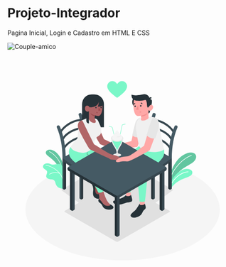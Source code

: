 # Projeto-Integrador
Pagina Inicial, Login e Cadastro em HTML E CSS

![Couple-amico](https://github.com/StefaneAmorim/Projeto-Integrador/assets/104101680/cf7156a6-6043-44f8-a160-863eb7cb8027)
<svg xmlns="http://www.w3.org/2000/svg" viewBox="0 0 500 500"><g id="freepik--Floor--inject-162"><path id="freepik--floor--inject-162" d="M103.74,436.4c84.74,44.27,222.13,44.27,306.87,0s84.74-116,0-160.31-222.13-44.27-306.87,0S19,392.13,103.74,436.4Z" style="fill:#f5f5f5"></path></g><g id="freepik--Shadows--inject-162"><path d="M242.57,427.68,128.18,361.63c-1.34-.77-1.34-2,0-2.79l114.37-66a5.36,5.36,0,0,1,4.84,0l114.39,66.07c1.34.77,1.34,2,0,2.79l-114.37,66A5.3,5.3,0,0,1,242.57,427.68Z" style="fill:#e0e0e0"></path><path d="M121.76,310.91l42.93-24.81a5.64,5.64,0,0,1,4.6-.21l48,22.18c1.3.6,1.35,1.67.1,2.39l-53.51,30.9a4.37,4.37,0,0,1-4.35-.23l-37.94-27.4A1.56,1.56,0,0,1,121.76,310.91Z" style="fill:#e0e0e0"></path><path d="M368.22,310.91,325.29,286.1a5.64,5.64,0,0,0-4.6-.21l-48,22.18c-1.31.6-1.35,1.67-.11,2.39l53.51,30.9a4.37,4.37,0,0,0,4.35-.23l37.94-27.4A1.55,1.55,0,0,0,368.22,310.91Z" style="fill:#e0e0e0"></path></g><g id="freepik--Plants--inject-162"><g id="freepik--plants--inject-162"><path d="M363.89,279.18c.69-8.54,8.28-25.73,18-36.11s24.33-17.36,33.95-13.18c9,3.9,7,15.91-4.83,23s-29.45,15.83-35.48,29.28l-11.68,16.17Z" style="fill:#7AF7C8"></path><path d="M363.89,279.18c.69-8.54,8.28-25.73,18-36.11s24.33-17.36,33.95-13.18c9,3.9,7,15.91-4.83,23s-29.45,15.83-35.48,29.28l-11.68,16.17Z" style="opacity:0.2"></path><path d="M362.32,290.81a.63.63,0,0,0,.6-.46c8.06-28.68,33.55-50.48,48.08-54.58a.62.62,0,0,0-.34-1.2c-14.81,4.17-40.76,26.32-48.94,55.45a.62.62,0,0,0,.43.77Z" style="fill:#fff"></path><path d="M365.17,309.82c1.75-4.69,8.25-12.14,18.26-17.92,11.07-6.4,24.62-8.66,28.13-14,4.22-6.48-1-13.33-11.85-12.86s-31,13.65-35.82,35.54Z" style="fill:#7AF7C8"></path><path d="M363.49,304.61a.63.63,0,0,0,.57-.37c10.94-24.25,30.7-31.48,39.62-31.92a.62.62,0,0,0,.59-.65.63.63,0,0,0-.65-.6c-9.86.49-29.53,7.91-40.7,32.66a.62.62,0,0,0,.31.83A.58.58,0,0,0,363.49,304.61Z" style="fill:#fff"></path></g><g id="freepik--plants--inject-162"><path d="M125.44,273.7s1-14.73-4.13-27.25-13.71-21.32-22.78-23.74S80.47,227.4,89.25,235s25.2,16.76,29.27,40Z" style="fill:#7AF7C8"></path><path d="M125.44,273.7s1-14.73-4.13-27.25-13.71-21.32-22.78-23.74S80.47,227.4,89.25,235s25.2,16.76,29.27,40Z" style="opacity:0.2"></path><path d="M123.43,269.46h.1a.51.51,0,0,0,.39-.59c-5.33-25.71-22-39.09-30.07-42.57a.5.5,0,0,0-.39.92c7.9,3.41,24.23,16.55,29.48,41.85A.49.49,0,0,0,123.43,269.46Z" style="fill:#fff"></path><path d="M79.29,261.27c.52,2.17,2.51,3.61,4.39,4.8s3.92,2.46,4.67,4.56c1.51,4.22-3.1,8.92-1.41,13.06a6.93,6.93,0,0,0,4.17,3.57,46.27,46.27,0,0,0,4.51,1.25,18.58,18.58,0,0,0,2.21.22c2.16.09,4.46.41,6.19,1.84,2.72,2.25,3,6.25,4.25,9.54a14.62,14.62,0,0,0,9,8.29c1.33.42,3.82,1.13,5.35.62l.32-.13,0,0a7.13,7.13,0,0,0,.65-.54s0-.05.07-.08c.9-1.88.4-4.09.74-6.14,0-.13,0-.25.07-.37.52-2.37,1-4.71,1.51-7.08.91-4.33,1.76-8.7,2.53-13.06.49-2.85,1.4-5.89.69-8.77-.79-3.18-4.08-3.85-4.8-7-.29-1.24-.33-2.51-.6-3.76a10.29,10.29,0,0,0-7.54-7.62c-5.71-1.36-11.74,2.37-17.42.88a41.62,41.62,0,0,1-4.26-1.65c-4.51-1.72-10.15-1.38-13.5,2.08A6.16,6.16,0,0,0,79.29,261.27Z" style="fill:#7AF7C8"></path><path d="M125.87,299.25h0a.5.5,0,0,0,.46-.54c-2.49-31.35-33.19-41.44-40.65-42.25a.5.5,0,0,0-.11,1c7.3.8,37.33,10.67,39.76,41.34A.5.5,0,0,0,125.87,299.25Z" style="fill:#fff"></path><path d="M93.66,277.69a.47.47,0,0,0,.28-.09,26.63,26.63,0,0,1,22.54-2.1.51.51,0,0,0,.63-.32.5.5,0,0,0-.31-.63,27.68,27.68,0,0,0-23.43,2.23.5.5,0,0,0-.12.7A.48.48,0,0,0,93.66,277.69Z" style="fill:#fff"></path></g></g><g id="freepik--Characters--inject-162"><g id="freepik--Boy--inject-162"><path d="M359.11,242.08v66.56a1.85,1.85,0,0,0,.84,1.46l2.27,1.31a1.86,1.86,0,0,0,1.69,0l2.27-1.31a1.87,1.87,0,0,0,.84-1.46V242.08a1,1,0,0,0-1-1h-6A1,1,0,0,0,359.11,242.08Z" style="fill:#263238"></path><path d="M366,241.11h-2a1,1,0,0,0-1,1v68.85c0,.53.38.75.85.48l2.27-1.31a1.87,1.87,0,0,0,.84-1.46V242.08A1,1,0,0,0,366,241.11Z" style="fill:#37474f"></path><path d="M320.91,264.05v66.56a1.86,1.86,0,0,0,.85,1.46l2.27,1.31a1.84,1.84,0,0,0,1.68,0l2.27-1.31a1.86,1.86,0,0,0,.85-1.46V264.05a1,1,0,0,0-1-1h-6A1,1,0,0,0,320.91,264.05Z" style="fill:#263238"></path><path d="M327.85,263.08h-2a1,1,0,0,0-1,1v68.84c0,.54.38.76.84.49l2.27-1.31a1.86,1.86,0,0,0,.85-1.46V264.05A1,1,0,0,0,327.85,263.08Z" style="fill:#37474f"></path><path d="M323.45,215.19a3.58,3.58,0,0,1-3.1,4l-.44,0a3.58,3.58,0,0,1-3.55-3.13c-2.05-16.43.87-53.18,7.9-73.89.72-2.13,2.78-2.59,4.73-1.47h0c1.48.85,2.55,2.16,2,3.77C324.24,163.93,321.47,199.36,323.45,215.19Z" style="fill:#455a64"></path><path d="M364.85,224.65a2.25,2.25,0,0,0,.71-.12,2.28,2.28,0,0,0,1.45-2.87c-5.27-16-31.15-30.24-47.86-30.24a2.27,2.27,0,1,0,0,4.54c15.11,0,38.94,13.15,43.54,27.12A2.27,2.27,0,0,0,364.85,224.65Z" style="fill:#37474f"></path><path d="M367.29,203.89a2.23,2.23,0,0,0,.71-.11,2.28,2.28,0,0,0,1.45-2.87c-5.48-16.63-32.13-30.09-48.77-28.38a2.27,2.27,0,1,0,.47,4.52c14.74-1.5,39.18,10.71,44,25.28A2.26,2.26,0,0,0,367.29,203.89Z" style="fill:#37474f"></path><path d="M372.34,187.45a2.23,2.23,0,0,0,.91-.2,2.26,2.26,0,0,0,1.17-3c-7.83-17.83-35.68-32.47-50.75-30.38a2.27,2.27,0,0,0,.63,4.5c13.31-1.85,39,11.78,46,27.71A2.27,2.27,0,0,0,372.34,187.45Z" style="fill:#37474f"></path><path d="M378.12,168.36a3.56,3.56,0,0,1,1.47,4.51c-8.21,19.18-12.53,42.61-12.53,68.26v3.44l-.27.29a1.46,1.46,0,0,1-1.08.44,4.3,4.3,0,0,1-1.49-.37,7.1,7.1,0,0,0-.73-.23,3.57,3.57,0,0,1-3.57-3.57c0-26.61,4.52-51,13.13-71.08a3.56,3.56,0,0,1,5.06-1.7Z" style="fill:#455a64"></path><path d="M367,243.73v.87a5.68,5.68,0,0,1-2.11,4.12L327,276.15a4.34,4.34,0,0,1-4.35.22l-53.51-30.89a5,5,0,0,1-2.25-3.9v-.89a4.4,4.4,0,0,1,2.36-3.69l48-22.18a5.6,5.6,0,0,1,4.6.21l42.93,24.81A5,5,0,0,1,367,243.73Z" style="fill:#37474f"></path><path d="M364.77,239.84,321.84,215a5.6,5.6,0,0,0-4.6-.21l-48,22.18c-1.31.6-1.35,1.67-.11,2.39l53.51,30.89a4.34,4.34,0,0,0,4.35-.22l37.94-27.4A1.55,1.55,0,0,0,364.77,239.84Z" style="fill:#455a64"></path><path d="M281.51,182.13l-4.68,21.11L251,209.59l-3.24,10.25s41.07-2.18,42.74-4.62,7.86-28.34,7.86-28.34Z" style="fill:#ffa8a7"></path><path d="M298.55,150.6c-4.35.05-10.67,3.33-13.35,13s-6.52,27-6.52,27,7.05,5.53,14.86,4Z" style="fill:#e6e6e6"></path><rect x="295.7" y="331.17" width="10.69" height="18.3" style="fill:#ffa8a7"></rect><polygon points="275.44 326.72 264.76 327.08 264.22 307.72 274.9 307.35 275.44 326.72" style="fill:#ffa8a7"></polygon><path d="M295.7,344.67v-1.9c-1.11.49-6.17,11.18-10.78,15.38-3.66,3.34-10.1,7.92-9.94,11.09.2,4.09,6,5.9,11.06,4.72,3.94-.92,9.55-3.3,12.24-6.21s3.57-6.73,5-8.63,4.65-4,5.41-6.23c.42-1.21-.08-3.86-.67-6.1-.53-2.06-1.12-4.32-1.82-4.12v1.26c-.84.94-3.18,1.87-5.81,2C298.67,346,295.69,346,295.7,344.67Z" style="fill:#263238"></path><path d="M264.64,323.79c-.55,0-1,.8-2.23,2.12-1.48,1.61-4.78,3.28-7.17,4.47-4,2-14.48,4.7-18,6.28-2.2,1-1.65,4.41,1.47,6.33,2.32,1.43,9.73,2.82,16.32,1.34,3.59-.8,9.06-3.29,11.73-3.71,2.93-.46,8.32-1,10.5-2.53s1.31-4.72.69-7.49c-.67-3-1.63-7.63-2.63-7.42l0,.95c-1.28,1.94-7.83,2.74-10.65,1.31Z" style="fill:#263238"></path><path d="M349.45,219.89c2.34,16.52-.82,19.69-16.52,35.51-8.44,8.51-22,21-22,21s.19,5.27.3,17.11c.1,10.41-4.25,44.32-4.25,44.32s-7.09,3-12-.11c0,0-2.2-25.23-3.39-38.37-1.61-17.82-2.45-26.75-1.54-30.58.8-3.38,16.78-23.56,20.47-29.22l-34,19.73a115.79,115.79,0,0,1,1,15.08c-.37,14.14-2.11,42.39-2.11,42.39s-7.78,3.48-11.63.48c0,0-9.79-61.78-9.79-66.85,0-7.7,33.46-30.7,39.8-36.06,3.61-3.05,7.64-6.32,7.64-6.32Z" style="fill:#7AF7C8"></path><path d="M310.52,239.54a24.44,24.44,0,0,1-7.76-11.06,55.27,55.27,0,0,0,1.21,8.41c.91,3.68-27.41,22.38-27.41,22.38Z" style="opacity:0.1"></path><path d="M335.38,157.68a63.87,63.87,0,0,1,2.65,7.9l11.68,56.16c-7.49,8.16-44.42,9.95-55.89-7.43,0,0-7-34.77-6.95-43.1.06-5.76,1.59-16.94,11.68-20.61l16.5-2,7.69.34A14.39,14.39,0,0,1,335.38,157.68Z" style="fill:#f0f0f0"></path><circle cx="293.86" cy="115.78" r="15.17" transform="translate(-21.95 120.93) rotate(-22.44)" style="fill:#263238"></circle><path d="M320.57,125.32s-1.91,11.66-2.81,13.6a5.23,5.23,0,0,1-2.9,2.58l-.21-8.13Z" style="fill:#263238"></path><path d="M316.7,108.93a5.72,5.72,0,0,1,4.79,1.44c2.12,2,1.3,8.49-.92,14.95l-4.6.75Z" style="fill:#263238"></path><path d="M314.58,126.14c.95.51,2.19-1.34,3.28-2.59s4.75-3.06,6.8.78-1.21,9.36-4.11,10.42c-5,1.83-5.9-1.38-5.9-1.38l.48,18.3c-4.14,5.08-20,9.59-16.51.29l-.25-5.56a32.12,32.12,0,0,1-6.82.67c-3.75-.4-6.24-3.23-7.56-7.21-2.12-6.39-3.06-11.59-2.12-24.4,1-14,17.27-15,26.3-9.86S314.58,126.14,314.58,126.14Z" style="fill:#ffa8a7"></path><path d="M314.65,127.7c.42-.22,2.11-3,3.21-4.15,1.53-1.53-1.16-14.62-1.16-14.62s1.39-3.35-1.85-6.59a13.25,13.25,0,0,0-12.75-3.68,121,121,0,0,1-12.23,2.12c-3.94.47-9.38-.07-12.68-1.5A13.1,13.1,0,0,0,278,106a10.54,10.54,0,0,0,4.37,4.76c2.16,1.26,4.36,2,8.89,2.2a51.36,51.36,0,0,0,16.54-1.78c1.71-.32,2.16,1.33,3.3,5.84C312.09,121,311.05,129.63,314.65,127.7Z" style="fill:#263238"></path><path d="M316.74,110l5.47-3.28a3.09,3.09,0,0,0-4.31-1.2A3.35,3.35,0,0,0,316.74,110Z" style="fill:#263238"></path><path d="M298.37,146.4s8.24-2.07,11.07-3.75a9.56,9.56,0,0,0,3.83-4.17,13,13,0,0,1-2.06,4.8c-2,2.82-12.74,5.33-12.74,5.33Z" style="fill:#f28f8f"></path><path d="M296,124.43a1.67,1.67,0,1,0,1.59-1.82A1.71,1.71,0,0,0,296,124.43Z" style="fill:#263238"></path><path d="M297.45,118.67l3.66,1.8a2.13,2.13,0,0,0-1-2.8A2,2,0,0,0,297.45,118.67Z" style="fill:#263238"></path><path d="M298.65,136.35,294.91,138a2,2,0,0,0,2.64,1.14A2.15,2.15,0,0,0,298.65,136.35Z" style="fill:#f28f8f"></path><path d="M282.54,121.84l3.13-2.66a2,2,0,0,0-2.85-.3A2.16,2.16,0,0,0,282.54,121.84Z" style="fill:#263238"></path><path d="M283.53,125.34a1.67,1.67,0,1,0,1.59-1.82A1.72,1.72,0,0,0,283.53,125.34Z" style="fill:#263238"></path><polygon points="291.6 123.22 292.99 133.25 286.87 132.88 291.6 123.22" style="fill:#f28f8f"></polygon></g><g id="freepik--Girl--inject-162"><path d="M203.13,170.56l12.33,28,28,13.71s-10.05,6.49-11.38,6.14c-5.81-1.5-21.71-6.66-24.24-8-1.93-1-14-23.52-14-23.52Z" style="fill:#b16668"></path><path d="M130.86,242.08v66.56a1.87,1.87,0,0,1-.84,1.46l-2.27,1.31a1.86,1.86,0,0,1-1.69,0l-2.27-1.31a1.87,1.87,0,0,1-.84-1.46V242.08a1,1,0,0,1,1-1h6A1,1,0,0,1,130.86,242.08Z" style="fill:#263238"></path><path d="M123.92,241.11h2a1,1,0,0,1,1,1v68.85c0,.53-.38.75-.85.48l-2.27-1.31a1.87,1.87,0,0,1-.84-1.46V242.08A1,1,0,0,1,123.92,241.11Z" style="fill:#37474f"></path><path d="M169.05,264.05v66.56a1.85,1.85,0,0,1-.84,1.46l-2.27,1.31a1.84,1.84,0,0,1-1.68,0L162,332.07a1.86,1.86,0,0,1-.85-1.46V264.05a1,1,0,0,1,1-1h6A1,1,0,0,1,169.05,264.05Z" style="fill:#263238"></path><path d="M162.12,263.08h2a1,1,0,0,1,1,1v68.84c0,.54-.38.76-.84.49L162,332.07a1.86,1.86,0,0,1-.85-1.46V264.05A1,1,0,0,1,162.12,263.08Z" style="fill:#37474f"></path><path d="M166.52,215.19a3.58,3.58,0,0,0,3.1,4l.44,0a3.58,3.58,0,0,0,3.55-3.13c2-16.43-.87-53.18-7.9-73.89-.73-2.13-2.78-2.59-4.73-1.47h0c-1.48.85-2.55,2.16-2,3.77C165.73,163.93,168.5,199.36,166.52,215.19Z" style="fill:#455a64"></path><path d="M125.12,224.65a2.25,2.25,0,0,1-.71-.12,2.28,2.28,0,0,1-1.45-2.87c5.27-16,31.15-30.24,47.86-30.24a2.27,2.27,0,0,1,0,4.54c-15.12,0-38.95,13.15-43.54,27.12A2.28,2.28,0,0,1,125.12,224.65Z" style="fill:#37474f"></path><path d="M122.68,203.89a2.23,2.23,0,0,1-.71-.11,2.28,2.28,0,0,1-1.45-2.87c5.47-16.63,32.13-30.09,48.77-28.38a2.27,2.27,0,1,1-.47,4.52c-14.74-1.5-39.19,10.71-44,25.28A2.28,2.28,0,0,1,122.68,203.89Z" style="fill:#37474f"></path><path d="M117.63,187.45a2.31,2.31,0,0,1-.92-.2,2.27,2.27,0,0,1-1.16-3c7.83-17.83,35.68-32.47,50.74-30.38a2.27,2.27,0,0,1-.62,4.5c-13.31-1.85-39,11.78-46,27.71A2.28,2.28,0,0,1,117.63,187.45Z" style="fill:#37474f"></path><path d="M111.84,168.36a3.56,3.56,0,0,0-1.46,4.51c8.21,19.18,12.53,42.61,12.53,68.26v3.44l.27.29a1.45,1.45,0,0,0,1.08.44,4.3,4.3,0,0,0,1.49-.37,6.41,6.41,0,0,1,.73-.23,3.57,3.57,0,0,0,3.57-3.57c0-26.61-4.52-51-13.13-71.08a3.57,3.57,0,0,0-5.06-1.7Z" style="fill:#455a64"></path><path d="M123,243.73v.87a5.7,5.7,0,0,0,2.1,4.12L163,276.15a4.36,4.36,0,0,0,4.36.22l53.51-30.89a5,5,0,0,0,2.25-3.9v-.89a4.42,4.42,0,0,0-2.36-3.69l-48-22.18a5.62,5.62,0,0,0-4.61.21L125.2,239.84A5,5,0,0,0,123,243.73Z" style="fill:#37474f"></path><path d="M125.2,239.84,168.12,215a5.62,5.62,0,0,1,4.61-.21l48,22.18c1.3.6,1.35,1.67.11,2.39l-53.51,30.89a4.36,4.36,0,0,1-4.36-.22l-37.93-27.4A1.55,1.55,0,0,1,125.2,239.84Z" style="fill:#455a64"></path><path d="M215.46,172.2l-48.76.1,0-52a21.63,21.63,0,0,1,21.58-21.68h5.5a21.64,21.64,0,0,1,21.68,21.59Z" style="fill:#263238"></path><path d="M190.26,293c-1,.66-2.06,1.43-2.18,2.49a10.68,10.68,0,0,0,1.58,6.48c1.68,2.81,2.17,7.6,1.94,10.73s-1.58,11,1.64,14.84,12.28,7.36,13.47,1.69-5.45-29.82-5.45-29.82Z" style="fill:#263238"></path><path d="M194.69,297.72a85.7,85.7,0,0,1,1.24,13c0,4.75.68,8.23,2.74,9.94s5.58,2.21,4.93-1.15-2.34-20.09-2.34-20.09Z" style="fill:#9a4a4d"></path><path d="M191.87,213.19s12.7,11.17,20.66,17.86S228,244.23,229,248.48c1,4.5-1.4,10.12-7.24,20.39-1.79,3.15-12.17,21.34-12.17,21.34L198,252.64l-23.65-21.9Z" style="fill:#7AF7C8"></path><path d="M205.12,329.32c-.86.35-1.15,2.25-1.36,3.64s-1.59,3,0,5.53,4.88,3.43,7,6.9,3.21,8.19,10.63,10.15,13.24-.25,14.75-2.41.35-4.34-4.31-7.31c-4.94-3.15-6.34-4.08-6.34-4.08Z" style="fill:#263238"></path><path d="M213.93,314.31s3.14,10.19,5.11,14.89,3.27,7.74,6.93,12c.8.93,2.61,2.65,3.27,3.4a1.44,1.44,0,0,1-.16,2.22c-1.64,1.56-8.55,1.92-12.42-1s-5.69-7-8-9.3c-1.15-1.17-2.24-2.29-3-3.12a3.12,3.12,0,0,1-.78-3c.08-.31.17-.66.27-1.08.54-2.23-2.39-11.4-2.39-11.4Z" style="fill:#b16668"></path><path d="M140.86,216.24a21.67,21.67,0,0,0-2.42,19.08C141,243,151,251.39,159.67,256.54s22,11.41,24.64,12.57,2.87,2.74,2.49,7.71,1.32,13.12,6.82,23.32c5.82,10.77,9.11,17.78,9.11,17.78a11.54,11.54,0,0,0,11.67-2.81s-9.28-49.25-11.48-55.76-26.6-27.57-26.6-27.57,13.59-11.1,15.55-18.59Z" style="fill:#7AF7C8"></path><path d="M206.32,262.5c-1.33-6.57-6.15-11.75-10.76-16.14-3.78-3.59-13.45-12.29-16.82-15.31a39.79,39.79,0,0,0,2.43-7.11s-1.92,3.45-3.61,6.05h0l-1.06,1.56c-.06.07-.12.16-.17.23h0l.07.07c1.44,1.23,24.4,21.21,26.53,27.51,1.22,3.6,4.62,20.39,7.42,34.61C210.11,291.84,207.58,268.75,206.32,262.5Z" style="opacity:0.2"></path><path d="M196.37,152.72c4.92,1.23,6,4.19,9.65,12.86,2.63,6.33,4.92,11.38,2.8,19.32-1.41,5.27-9,8.9-9,8.9l-5.65,9.28S194,214,193.92,215c0,0-13.18,16.95-29.31,14-16.72-3.05-20.45-7.05-23.75-12.76,5.6-8.45,15.29-19.13,15.29-19.13,2.62-22.19,1.79-33,9.7-40.43l15.21-6.08Z" style="fill:#f0f0f0"></path><path d="M205.76,110.1c2.39,1.8,7.85,8.93,6,22.39-1.55,11.41-5.58,13.82-7.53,14.42s-5.49-.29-8.91-1.27l-.77,6.87s3.32,4.72,2.66,7.84-7.29,2.71-11.46-.88a19.46,19.46,0,0,1-5.53-8.93l1.62-14.43s-2.71,2.88-6.27-.11-3-9.34-.5-11.36,7.24-.76,7.79,2.48c0,0,4.6,1.74,12.47-1.5S204.77,114.48,205.76,110.1Z" style="fill:#b16668"></path><path d="M197.23,123.49,194,125a1.85,1.85,0,0,1,.87-2.41A1.72,1.72,0,0,1,197.23,123.49Z" style="fill:#263238"></path><path d="M198.63,137.92l3.22,1.44a1.74,1.74,0,0,1-2.31,1A1.85,1.85,0,0,1,198.63,137.92Z" style="fill:#9a4a4d"></path><path d="M210.57,128.39a1.45,1.45,0,1,1-1.35-1.59A1.47,1.47,0,0,1,210.57,128.39Z" style="fill:#263238"></path><path d="M199.11,128.39a1.45,1.45,0,1,1-1.35-1.59A1.47,1.47,0,0,1,199.11,128.39Z" style="fill:#263238"></path><polygon points="203.88 126.81 203.13 135.49 207.85 134.59 203.88 126.81" style="fill:#9a4a4d"></polygon><path d="M195.34,145.64c-2.88-.65-8.5-3.08-9.57-5.18,0,0-.1,1.34,1.6,3.37s7.72,4,7.72,4Z" style="fill:#9a4a4d"></path><path d="M204.05,108.91s1.55,9.08-2.41,17c0,0,11,1.93,12.5-6.34,0,0,.23-6.93-4.18-11.55Z" style="fill:#263238"></path><path d="M181.86,136.11v27.52h0a5.76,5.76,0,0,1-5.75-5.75V140.15a7.22,7.22,0,0,0,3.54-1A6.49,6.49,0,0,0,181.86,136.11Z" style="fill:#263238"></path></g><g id="freepik--Table--inject-162"><path d="M239.72,324.11v88.74a2.49,2.49,0,0,0,1.12,1.95l3,1.75a2.54,2.54,0,0,0,2.25,0l3-1.75a2.49,2.49,0,0,0,1.12-1.95V324.11a1.3,1.3,0,0,0-1.29-1.3h-8A1.3,1.3,0,0,0,239.72,324.11Z" style="fill:#263238"></path><path d="M249,322.81h-2.68a1.3,1.3,0,0,0-1.3,1.3V415.9c0,.71.5,1,1.13.65l3-1.75a2.49,2.49,0,0,0,1.12-1.95V324.11A1.3,1.3,0,0,0,249,322.81Z" style="fill:#37474f"></path><path d="M339.91,266.27V355A2.49,2.49,0,0,0,341,357l3,1.75a2.54,2.54,0,0,0,2.25,0l3-1.75a2.5,2.5,0,0,0,1.13-1.95V266.27a1.3,1.3,0,0,0-1.3-1.3h-8A1.3,1.3,0,0,0,339.91,266.27Z" style="fill:#263238"></path><path d="M349.16,265h-2.68a1.3,1.3,0,0,0-1.3,1.3v91.79c0,.71.5,1,1.13.65l3-1.75a2.5,2.5,0,0,0,1.13-1.95V266.27A1.3,1.3,0,0,0,349.16,265Z" style="fill:#37474f"></path><path d="M139.51,266.25V355a2.49,2.49,0,0,0,1.12,1.95l3,1.74a2.48,2.48,0,0,0,2.25,0l3-1.74a2.47,2.47,0,0,0,1.13-1.95V266.25a1.3,1.3,0,0,0-1.3-1.3h-7.95A1.31,1.31,0,0,0,139.51,266.25Z" style="fill:#263238"></path><path d="M148.76,265h-2.68a1.31,1.31,0,0,0-1.3,1.3V358c0,.72.5,1,1.12.65l3-1.74a2.47,2.47,0,0,0,1.13-1.95V266.25A1.3,1.3,0,0,0,148.76,265Z" style="fill:#37474f"></path><path d="M242.74,330.64,136.49,269.29a5,5,0,0,1-2.25-3.89v-.9a5,5,0,0,1,2.25-3.9l106.24-61.33a4.94,4.94,0,0,1,4.49,0l106.26,61.35a5,5,0,0,1,2.25,3.9v.9a5,5,0,0,1-2.25,3.89L247.24,330.64A5,5,0,0,1,242.74,330.64Z" style="fill:#37474f"></path><path d="M245,331.19a4.49,4.49,0,0,1-2.25-.55L136.49,269.29a5,5,0,0,1-2.25-3.9v-.89a5,5,0,0,1,1.83-3.61c-.8.71-.67,1.68.42,2.31l106.25,61.35a4.52,4.52,0,0,0,2.14.54Z" style="fill:#263238"></path><path d="M242.74,324.56,136.49,263.2c-1.25-.72-1.25-1.88,0-2.6l106.24-61.33a4.94,4.94,0,0,1,4.49,0l106.26,61.36a1.37,1.37,0,0,1,0,2.6L247.24,324.56A5,5,0,0,1,242.74,324.56Z" style="fill:#455a64"></path><path d="M248.82,231.21a2.85,2.85,0,0,1-2.47-2.78v-.26c.09-4.15,2.22-8.26,6.12-14.16,3.29-5,6.13-13.82,6.13-17.43H231.37c0,3.61,2.84,12.45,6.13,17.43,4,6,6.13,10.19,6.13,14.44a2.83,2.83,0,0,1-2.44,2.8c-3,.45-5.08,1.43-5.07,2.86,0,2,4,3.57,8.88,3.55s8.86-1.65,8.85-3.63C253.85,232.6,251.8,231.63,248.82,231.21Z" style="fill:#ebebeb"></path><path d="M245.84,221.64a.92.92,0,0,1-1.71,0,55.7,55.7,0,0,0-5-8.73,45.34,45.34,0,0,1-5.58-14.33h22.78a45.3,45.3,0,0,1-5.57,14.33A55.7,55.7,0,0,0,245.84,221.64Z" style="fill:#7AF7C8"></path><path d="M235.36,202.14c5.31,3.07,13.93,3.07,19.25,0s5.32-8,0-11.11-13.93-3.07-19.25,0S230,199.07,235.36,202.14Z" style="fill:#ebebeb"></path><path d="M239.29,194.58a.49.49,0,0,1-.48-.38l-5.14-21a2,2,0,0,0-1.49-1.44l-5.24-1.09a.5.5,0,1,1,.2-1l5.25,1.09a3,3,0,0,1,2.25,2.18l5.14,21a.5.5,0,0,1-.37.6Z" style="fill:#7AF7C8"></path><path d="M250.67,194.58h-.1a.5.5,0,0,1-.39-.59l5.38-26a3,3,0,0,1,2.28-2.28l5.18-1.08a.5.5,0,0,1,.2,1L258,166.69a2,2,0,0,0-1.5,1.51l-5.38,26A.49.49,0,0,1,250.67,194.58Z" style="fill:#7AF7C8"></path><path d="M253.11,190.28c-.27-3.73-4.06-4.84-4.06-4.84.45-2.2-1.36-3.6-2.6-4.34s.23-1.91.23-1.91c-5.91,1.3-6.28,5-5.52,6.25-3.83.62-4.3,4.84-4.3,4.84-2.32,1.17-3.07,3.78-3.07,6.3,0,1.19,1,2.45,2.78,3.47a19,19,0,0,0,16.83,0c1.77-1,2.78-2.29,2.78-3.47C256.18,191.59,253.11,190.28,253.11,190.28Z" style="fill:#f5f5f5"></path><path d="M242.63,193.45c.81.83,8.59,1.55,11.22-2.69a3.64,3.64,0,0,0-.74-.48S251.42,194,242.63,193.45Z" style="fill:#e6e6e6"></path><path d="M240.4,185.63c2.58,2.29,6.13.75,6.13.75-2.24.6-4.7-.21-5.37-.94A4.45,4.45,0,0,0,240.4,185.63Z" style="fill:#e6e6e6"></path></g><path d="M165.85,156.68c-6.39,1.8-11,7.79-7.4,18.51,2.73,8.22,23,43.33,24.59,45.36s37.63,18.45,41.39,20,4,3.59,8.45,4.07,10,.28,12.89,2,10,1.08,11.32-.89-8.89-8-13-9.58-7.49-2.16-12.55-3.47-38.17-22.59-38.17-22.59-15.07-30.36-18.07-36.54C171.8,166.51,168,156.67,165.85,156.68Z" style="fill:#b16668"></path><path d="M327.13,152.3c6.39,1.79,11.47,12.5,7.9,23.22-2.74,8.22-15.83,45.8-17.42,47.83s-37.29,20.7-41.05,22.29-5.38,3-10,2.82-10.8-.51-14,.55c-6,2-9.12,1.23-10.43-.74s6.28-7.21,10.43-8.8,12.61-1.54,17.68-2.85,35.06-23.43,35.06-23.43,9.21-31.58,11.59-39C319.53,166,325,152.29,327.13,152.3Z" style="fill:#ffa8a7"></path><path d="M326,149.47c-3.26-.52-15.44,40.5-15.44,40.5s7.92,9.27,19.69,7c0,0,8-22.41,8.18-29.45S337,151.77,326,149.47Z" style="fill:#e6e6e6"></path></g><g id="freepik--Heart--inject-162"><path id="freepik--heart--inject-162" d="M263.57,72.28a11,11,0,0,0-15.53,0l-3.06,3-3-3a11,11,0,0,0-15.53,0c-4.29,4.29-5.14,9.94-.48,17S245,106.4,245,106.4s14.41-10.16,19.07-17.17S267.86,76.57,263.57,72.28Z" style="fill:#7AF7C8"></path></g></svg>
